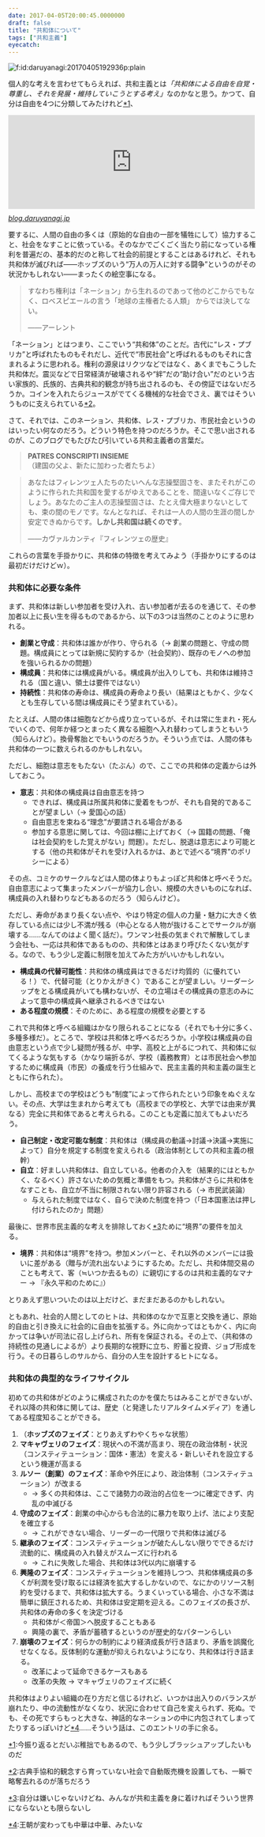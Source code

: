 ```yaml
---
date: 2017-04-05T20:00:45.0000000
draft: false
title: "共和体について"
tags: ["共和主義"]
eyecatch: 
---
```

<p><span itemscope itemtype="http://schema.org/Photograph"><img src="20170405192936.png" alt="f:id:daruyanagi:20170405192936p:plain" title="f:id:daruyanagi:20170405192936p:plain" class="hatena-fotolife" itemprop="image"></span></p><p>個人的な考えを言わせてもらえれば、共和主義とは<i>「共和体による自由を自覚・尊重し、それを発展・維持していこうとする考え」</i>なのかなと思う。かつて、自分は自由を4つに分類してみたけれど<a href="#f-b198bbae" name="fn-b198bbae" title="今振り返るとだいぶ稚拙でもあるので、もう少しブラッシュアップしたいものだ">*1</a>、</p><p><iframe src="http://blog.daruyanagi.jp/embed/2012/06/16/152148" title="四つの自由 - だるろぐ" class="embed-card embed-blogcard" scrolling="no" frameborder="0" style="display: block; width: 100%; height: 190px; max-width: 500px; margin: 10px 0px;"></iframe><cite class="hatena-citation"><a href="http://blog.daruyanagi.jp/entry/2012/06/16/152148">blog.daruyanagi.jp</a></cite></p><p>要するに、人間の自由の多くは（原始的な自由の一部を犠牲にして）協力すること、社会をなすことに依っている。そのなかでごくごく当たり前になっている権利を普遍だの、基本的だのと称して社会的前提とすることはあるけれど、それも共和体が滅びれば――ホッブズのいう“万人の万人に対する闘争”というのがその状況かもしれない――まったくの絵空事になる。</p>

<blockquote>
<p>すなわち権利は「ネーション」から生れるのであって他のどこからでもなく、ロベスピエールの言う「地球の主権者たる人類」 からでは決してない。</p><p>――アーレント</p>

</blockquote>
<p>「ネーション」とはつまり、ここでいう“共和体”のことだ。古代に“レス・プブリカ”と呼ばれたものもそれだし、近代で“市民社会”と呼ばれるものもそれに含まれるように思われる。権利の源泉はリクツなどではなく、あくまでもこうした共和体だ。震災などで日常経済が破壊されるや“絆”だの“助け合い”だのという古い家族的、氏族的、古典共和的観念が持ち出されるのも、その傍証ではないだろうか。コインを入れたらジュースがでてくる機械的な社会でさえ、裏ではそういうものに支えられている<a href="#f-9cd750d4" name="fn-9cd750d4" title="古典手協和的観念すら育っていない社会で自動販売機を設置しても、一瞬で略奪去れるのが落ちだろう">*2</a>。</p><p>さて、それでは、このネーション、共和体、レス・プブリカ、市民社会というのはいったい何なのだろう。どういう特色を持つのだろうか。そこで思い出されるのが、このブログでもたびたび引いている共和主義者の言葉だ。</p>

<blockquote>
<p><b>PATRES CONSCRIPTI INSIEME</b><br />
（建国の父よ、新たに加わった者たちよ）</p>

</blockquote>

<blockquote>
<p>あなたはフィレンツェ人たちのたいへんな志操堅固さを、またそれがこのように作られた共和国を愛するがゆえであることを、間違いなくご存じでしょう。あなたのご主人の志操堅固さは、たとえ偉大極まりないとしても、束の間のモノです。なんとなれば、それは一人の人間の生涯の間しか安定できぬからです。<b>しかし共和国は続くのです</b>。</p><p>――カヴァルカンティ『フィレンツェの歴史』</p>

</blockquote>
<p>これらの言葉を手掛かりに、共和体の特徴を考えてみよう（手掛かりにするのは最初だけだけどｗ）。</p>

<div class="section">
<h3>共和体に必要な条件</h3>
<p>まず、共和体は新しい参加者を受け入れ、古い参加者が去るのを通じて、その参加者以上に長い生を得るものであるから、以下の3つは当然のことのように思われる。</p>

<ul>
<li><b>創業と守成</b>：共和体は誰かが作り、守られる（→ 創業の問題と、守成の問題。構成員にとっては新規に契約するか（社会契約）、既存のモノへの参加を強いられるかの問題）</li>
<li><b>構成員</b>：共和体には構成員がいる。構成員が出入りしても、共和体は維持される（国と違い、領土は要件ではない）</li>
<li><b>持続性</b>：共和体の寿命は、構成員の寿命より長い（結果はともかく、少なくとも生存している間は構成員にそう望まれている）。</li>
</ul><p>たとえば、人間の体は細胞などから成り立っているが、それは常に生まれ・死んでいくので、何年か経つとまったく異なる細胞へ入れ替わってしまうともいう（知らんけど）。換骨奪胎とでもいうのだろうか。そういう点では、人間の体も共和体の一つに数えられるのかもしれない。</p><p>ただし、細胞は意志をもたない（たぶん）ので、ここでの共和体の定義からは外しておこう。</p>

<ul>
<li><b>意志</b>：共和体の構成員は自由意志を持つ
<ul>
<li>できれば、構成員は所属共和体に愛着をもつが、それも自発的であることが望ましい（→ 愛国心の話）</li>
<li>自由意志を束ねる“理念”が要請される場合がある</li>
<li>参加する意思に関しては、今回は棚に上げておく（→ 国籍の問題、「俺は社会契約をした覚えがない」問題）。ただし、脱退は意志により可能とする（他の共和体がそれを受け入れるかは、あとで述べる“境界”のポリシーによる）</li>
</ul></li>
</ul><p>その点、コミケのサークルなどは人間の体よりもよっぽど共和体と呼べそうだ。自由意志によって集まったメンバーが協力し合い、規模の大きいものになれば、構成員の入れ替わりなどもあるのだろう（知らんけど）。</p><p>ただし、寿命があまり長くない点や、やはり特定の個人の力量・魅力に大きく依存している点には少し不満が残る（中心となる人物が抜けることでサークルが崩壊する……なんてのはよく聞く話だ）。ワンマン社長の気まぐれで解散してしまう会社も、一応は共和体であるものの、共和体とはあまり呼びたくない気がする。なので、もう少し定義に制限を加えてみた方がいいかもしれない。</p>

<ul>
<li><b>構成員の代替可能性</b>：共和体の構成員はできるだけ均質的（に優れている！）で、代替可能（とりかえがきく）であることが望ましい。リーダーシップをとる構成員がいても構わないが、その立場はその構成員の意志のみによって意中の構成員へ継承されるべきではない</li>
<li><b>ある程度の規模</b>：そのために、ある程度の規模を必要とする</li>
</ul><p>これで共和体と呼べる組織はかなり限られることになる（それでも十分に多く、多種多様だ）。ところで、学校は共和体と呼べるだろうか。小学校は構成員の自由意志という点で少し疑問が残るが、中学、高校と上がるにつれて、共和体に似てくるような気もする（かなり端折るが、学校（義務教育）とは市民社会へ参加するために構成員（市民）の養成を行う仕組みで、民主主義的共和主義の誕生とともに作られた）。</p><p>しかし、高校までの学校はどうも“制度”によって作られたという印象をぬぐえない。その点、大学は生まれから考えても（高校までの学校と、大学では由来が異なる）完全に共和体であると考えられる。このことも定義に加えてもよいだろう。</p>

<ul>
<li><b>自己制定・改定可能な制度</b>：共和体は（構成員の動議→討議→決議→実施によって）自分を規定する制度を変えられる（政治体制としての共和主義の根幹）</li>
<li><b>自立</b>：好ましい共和体は、自立している。他者の介入を（結果的にはともかく、なるべく）許さないための気概と準備をもつ。共和体がさらに共和体をなすことも、自立が不当に制限されない限り許容される（→ 市民武装論）
<ul>
<li>与えられた制度ではなく、自らで決めた制度を持つ（「日本国憲法は押し付けられたのか」問題）</li>
</ul></li>
</ul><p>最後に、世界市民主義的な考えを排除しておく<a href="#f-e032b5f7" name="fn-e032b5f7" title="自分は嫌いじゃないけどね、みんなが共和主義を身に着ければそういう世界にならないとも限らないし">*3</a>ために“境界”の要件を加える。</p>

<ul>
<li><b>境界</b>：共和体は“境界”を持つ。参加メンバーと、それ以外のメンバーには扱いに差がある（贈与が流れ出ないようにするため。ただし、共和体間交易のことも考えて、客（≒いつか去るもの）に親切にするのは共和主義的なマナー → 『永久平和のために』）</li>
</ul><p>とりあえず思いついたのは以上だけど、まだまだあるのかもしれない。</p><p>ともあれ、社会的人間としてのヒトは、共和体のなかで互恵と交換を通じ、原始的自由と引き換えに社会的に自由を拡張する。外に向かってはともかく、内に向かっては争いが司法に召し上げられ、所有を保証される。その上で、（共和体の持続性の見通しによるが）より長期的な視野に立ち、貯蓄と投資、ジョブ形成を行う。その日暮らしのサルから、自分の人生を設計するヒトになる。</p>

</div>
<div class="section">
<h3>共和体の典型的なライフサイクル</h3>
<p>初めての共和体がどのように構成されたのかを僕たちはみることができないが、それ以降の共和体に関しては、歴史（と発達したリアルタイムメディア）を通してある程度知ることができる。</p>

<ol>
<li>（<b>ホッブズのフェイズ</b>：とりあえずわやくちゃな状態）</li>
<li><b>マキャヴェリのフェイズ</b>：現状への不満が高まり、現在の政治体制・状況（コンスティテューション：国体・憲法）を変える・新しいそれを設立するという機運が高まる</li>
<li><b>ルソー（創業）のフェイズ</b>：革命や外圧により、政治体制（コンスティテューション）が改まる
<ul>
<li>→ 多くの共和体は、ここで諸勢力の政治的占位を一つに確定できず、内乱の中滅びる</li>
</ul></li>
<li><b>守成のフェイズ</b>：創業の中心からも合法的に暴力を取り上げ、法により支配を確立する
<ul>
<li>→ これができない場合、リーダーの一代限りで共和体は滅びる</li>
</ul></li>
<li><b>継承のフェイズ</b>：コンスティテューションが破たんしない限りでできるだけ流動的に、構成員の入れ替えがスムーズに行われる
<ul>
<li>→ これに失敗した場合、共和体は3代以内に崩壊する</li>
</ul></li>
<li><b>興隆のフェイズ</b>：コンスティテューションを維持しつつ、共和体構成員の多くが利潤を受け取るには経済を拡大するしかないので、なにかのリソース制約を受けるまで、共和体は拡大する。うまくいっている場合、小さな不満は簡単に鎮圧されるため、共和体は安定期を迎える。このフェイズの長さが、共和体の寿命の多くを決定づける
<ul>
<li>共和体が＜帝国＞へ脱皮することもある</li>
<li>興隆の裏で、矛盾が蓄積するというのが歴史的なパターンらしい</li>
</ul></li>
<li><b>崩壊のフェイズ</b>：何らかの制約により経済成長が行き詰まり、矛盾を誤魔化せなくなる。反体制的な運動が抑えられないようになり、共和体は行き詰まる。
<ul>
<li>改革によって延命できるケースもある</li>
<li>改革の失敗 → マキャヴェリのフェイズに続く</li>
</ul></li>
</ol><p>共和体はよりよい組織の在り方だと信じるけれど、いつかは出入りのバランスが崩れたり、中の流動性がなくなり、状況に合わせて自己を変えられず、死ぬ。でも、その死ですらもっと大きな、神話的なネーションの中に内包されてしまってたりするっぽいけど<a href="#f-6fa75c5f" name="fn-6fa75c5f" title="王朝が変わっても中華は中華、みたいな">*4</a>……そういう話は、このエントリの手に余る。</p>

</div><div class="footnote">
<p class="footnote"><a href="#fn-b198bbae" name="f-b198bbae" class="footnote-number">*1</a><span class="footnote-delimiter">:</span><span class="footnote-text">今振り返るとだいぶ稚拙でもあるので、もう少しブラッシュアップしたいものだ</span></p>
<p class="footnote"><a href="#fn-9cd750d4" name="f-9cd750d4" class="footnote-number">*2</a><span class="footnote-delimiter">:</span><span class="footnote-text">古典手協和的観念すら育っていない社会で自動販売機を設置しても、一瞬で略奪去れるのが落ちだろう</span></p>
<p class="footnote"><a href="#fn-e032b5f7" name="f-e032b5f7" class="footnote-number">*3</a><span class="footnote-delimiter">:</span><span class="footnote-text">自分は嫌いじゃないけどね、みんなが共和主義を身に着ければそういう世界にならないとも限らないし</span></p>
<p class="footnote"><a href="#fn-6fa75c5f" name="f-6fa75c5f" class="footnote-number">*4</a><span class="footnote-delimiter">:</span><span class="footnote-text">王朝が変わっても中華は中華、みたいな</span></p>
</div>